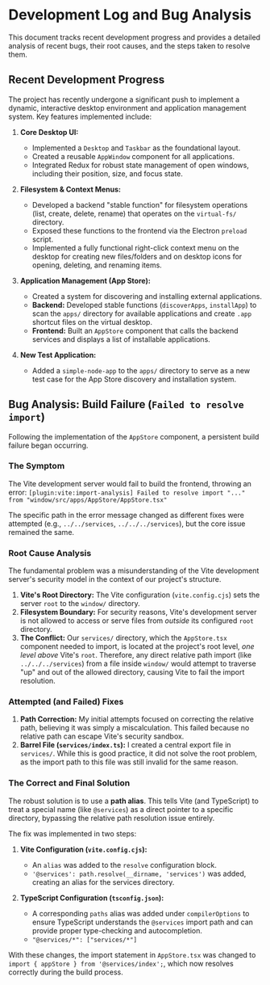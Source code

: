 # Development Log and Bug Analysis

This document tracks recent development progress and provides a detailed analysis of recent bugs, their root causes, and the steps taken to resolve them.

## Recent Development Progress

The project has recently undergone a significant push to implement a dynamic, interactive desktop environment and application management system. Key features implemented include:

1.  **Core Desktop UI:**
    -   Implemented a `Desktop` and `Taskbar` as the foundational layout.
    -   Created a reusable `AppWindow` component for all applications.
    -   Integrated Redux for robust state management of open windows, including their position, size, and focus state.

2.  **Filesystem & Context Menus:**
    -   Developed a backend "stable function" for filesystem operations (list, create, delete, rename) that operates on the `virtual-fs/` directory.
    -   Exposed these functions to the frontend via the Electron `preload` script.
    -   Implemented a fully functional right-click context menu on the desktop for creating new files/folders and on desktop icons for opening, deleting, and renaming items.

3.  **Application Management (App Store):**
    -   Created a system for discovering and installing external applications.
    -   **Backend:** Developed stable functions (`discoverApps`, `installApp`) to scan the `apps/` directory for available applications and create `.app` shortcut files on the virtual desktop.
    -   **Frontend:** Built an `AppStore` component that calls the backend services and displays a list of installable applications.

4.  **New Test Application:**
    -   Added a `simple-node-app` to the `apps/` directory to serve as a new test case for the App Store discovery and installation system.

## Bug Analysis: Build Failure (`Failed to resolve import`)

Following the implementation of the `AppStore` component, a persistent build failure began occurring.

### The Symptom

The Vite development server would fail to build the frontend, throwing an error:
`[plugin:vite:import-analysis] Failed to resolve import "..." from "window/src/apps/AppStore/AppStore.tsx"`

The specific path in the error message changed as different fixes were attempted (e.g., `../../services`, `../../../services`), but the core issue remained the same.

### Root Cause Analysis

The fundamental problem was a misunderstanding of the Vite development server's security model in the context of our project's structure.

1.  **Vite's Root Directory:** The Vite configuration (`vite.config.cjs`) sets the server `root` to the `window/` directory.
2.  **Filesystem Boundary:** For security reasons, Vite's development server is not allowed to access or serve files from *outside* its configured `root` directory.
3.  **The Conflict:** Our `services/` directory, which the `AppStore.tsx` component needed to import, is located at the project's root level, *one level above* Vite's `root`. Therefore, any direct relative path import (like `../../../services`) from a file inside `window/` would attempt to traverse "up" and out of the allowed directory, causing Vite to fail the import resolution.

### Attempted (and Failed) Fixes

1.  **Path Correction:** My initial attempts focused on correcting the relative path, believing it was simply a miscalculation. This failed because no relative path can escape Vite's security sandbox.
2.  **Barrel File (`services/index.ts`):** I created a central export file in `services/`. While this is good practice, it did not solve the root problem, as the import path to this file was still invalid for the same reason.

### The Correct and Final Solution

The robust solution is to use a **path alias**. This tells Vite (and TypeScript) to treat a special name (like `@services`) as a direct pointer to a specific directory, bypassing the relative path resolution issue entirely.

The fix was implemented in two steps:

1.  **Vite Configuration (`vite.config.cjs`):**
    -   An `alias` was added to the `resolve` configuration block.
    -   `'@services': path.resolve(__dirname, 'services')` was added, creating an alias for the services directory.

2.  **TypeScript Configuration (`tsconfig.json`):**
    -   A corresponding `paths` alias was added under `compilerOptions` to ensure TypeScript understands the `@services` import path and can provide proper type-checking and autocompletion.
    -   `"@services/*": ["services/*"]`

With these changes, the import statement in `AppStore.tsx` was changed to `import { appStore } from '@services/index';`, which now resolves correctly during the build process.

